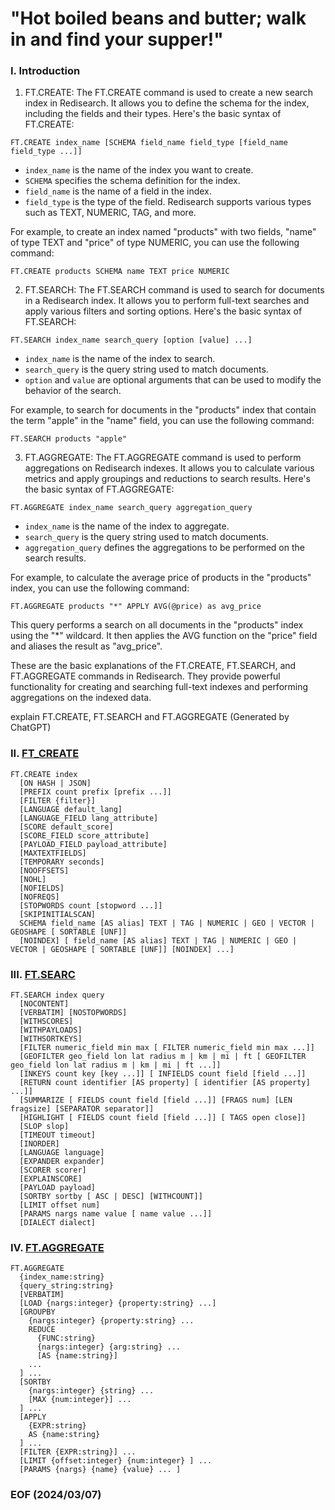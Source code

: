 # "Hot boiled beans and butter; walk in and find your supper!"

### I. Introduction
1. FT.CREATE:
The FT.CREATE command is used to create a new search index in Redisearch. It allows you to define the schema for the index, including the fields and their types. Here's the basic syntax of FT.CREATE:

```
FT.CREATE index_name [SCHEMA field_name field_type [field_name field_type ...]]
```

- `index_name` is the name of the index you want to create.
- `SCHEMA` specifies the schema definition for the index.
- `field_name` is the name of a field in the index.
- `field_type` is the type of the field. Redisearch supports various types such as TEXT, NUMERIC, TAG, and more.

For example, to create an index named "products" with two fields, "name" of type TEXT and "price" of type NUMERIC, you can use the following command:

```
FT.CREATE products SCHEMA name TEXT price NUMERIC
```

2. FT.SEARCH:
The FT.SEARCH command is used to search for documents in a Redisearch index. It allows you to perform full-text searches and apply various filters and sorting options. Here's the basic syntax of FT.SEARCH:

```
FT.SEARCH index_name search_query [option [value] ...]
```

- `index_name` is the name of the index to search.
- `search_query` is the query string used to match documents.
- `option` and `value` are optional arguments that can be used to modify the behavior of the search.

For example, to search for documents in the "products" index that contain the term "apple" in the "name" field, you can use the following command:

```
FT.SEARCH products "apple"
```

3. FT.AGGREGATE:
The FT.AGGREGATE command is used to perform aggregations on Redisearch indexes. It allows you to calculate various metrics and apply groupings and reductions to search results. Here's the basic syntax of FT.AGGREGATE:

```
FT.AGGREGATE index_name search_query aggregation_query
```

- `index_name` is the name of the index to aggregate.
- `search_query` is the query string used to match documents.
- `aggregation_query` defines the aggregations to be performed on the search results.

For example, to calculate the average price of products in the "products" index, you can use the following command:

```
FT.AGGREGATE products "*" APPLY AVG(@price) as avg_price
```

This query performs a search on all documents in the "products" index using the "*" wildcard. It then applies the AVG function on the "price" field and aliases the result as "avg_price".

These are the basic explanations of the FT.CREATE, FT.SEARCH, and FT.AGGREGATE commands in Redisearch. They provide powerful functionality for creating and searching full-text indexes and performing aggregations on the indexed data.

explain FT.CREATE, FT.SEARCH and FT.AGGREGATE (Generated by ChatGPT)


### II. [FT_CREATE](https://redis.io/commands/ft.create/)
```
FT.CREATE index 
  [ON HASH | JSON] 
  [PREFIX count prefix [prefix ...]] 
  [FILTER {filter}]
  [LANGUAGE default_lang] 
  [LANGUAGE_FIELD lang_attribute] 
  [SCORE default_score] 
  [SCORE_FIELD score_attribute] 
  [PAYLOAD_FIELD payload_attribute] 
  [MAXTEXTFIELDS] 
  [TEMPORARY seconds] 
  [NOOFFSETS] 
  [NOHL] 
  [NOFIELDS] 
  [NOFREQS] 
  [STOPWORDS count [stopword ...]] 
  [SKIPINITIALSCAN]
  SCHEMA field_name [AS alias] TEXT | TAG | NUMERIC | GEO | VECTOR | GEOSHAPE [ SORTABLE [UNF]] 
  [NOINDEX] [ field_name [AS alias] TEXT | TAG | NUMERIC | GEO | VECTOR | GEOSHAPE [ SORTABLE [UNF]] [NOINDEX] ...]
```


### III. [FT.SEARC](https://redis.io/commands/ft.search/)
```
FT.SEARCH index query 
  [NOCONTENT] 
  [VERBATIM] [NOSTOPWORDS] 
  [WITHSCORES] 
  [WITHPAYLOADS] 
  [WITHSORTKEYS] 
  [FILTER numeric_field min max [ FILTER numeric_field min max ...]] 
  [GEOFILTER geo_field lon lat radius m | km | mi | ft [ GEOFILTER geo_field lon lat radius m | km | mi | ft ...]] 
  [INKEYS count key [key ...]] [ INFIELDS count field [field ...]] 
  [RETURN count identifier [AS property] [ identifier [AS property] ...]] 
  [SUMMARIZE [ FIELDS count field [field ...]] [FRAGS num] [LEN fragsize] [SEPARATOR separator]] 
  [HIGHLIGHT [ FIELDS count field [field ...]] [ TAGS open close]] 
  [SLOP slop] 
  [TIMEOUT timeout] 
  [INORDER] 
  [LANGUAGE language] 
  [EXPANDER expander] 
  [SCORER scorer] 
  [EXPLAINSCORE] 
  [PAYLOAD payload] 
  [SORTBY sortby [ ASC | DESC] [WITHCOUNT]] 
  [LIMIT offset num] 
  [PARAMS nargs name value [ name value ...]] 
  [DIALECT dialect]
```


### IV. [FT.AGGREGATE]()
```
FT.AGGREGATE
  {index_name:string}
  {query_string:string}
  [VERBATIM]
  [LOAD {nargs:integer} {property:string} ...]
  [GROUPBY
    {nargs:integer} {property:string} ...
    REDUCE
      {FUNC:string}
      {nargs:integer} {arg:string} ...
      [AS {name:string}]
    ...
  ] ...
  [SORTBY
    {nargs:integer} {string} ...
    [MAX {num:integer}] ...
  ] ...
  [APPLY
    {EXPR:string}
    AS {name:string}
  ] ...
  [FILTER {EXPR:string}] ...
  [LIMIT {offset:integer} {num:integer} ] ...
  [PARAMS {nargs} {name} {value} ... ]
```


### EOF (2024/03/07)